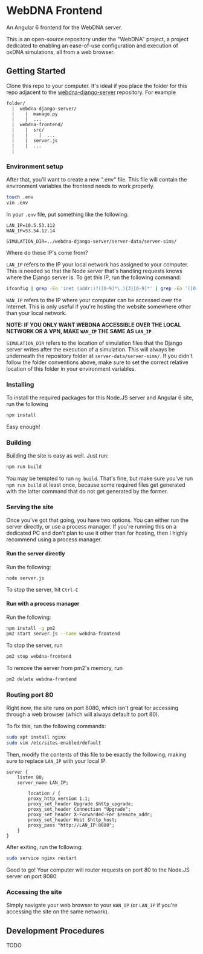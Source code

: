 # WebDNA Frontend
An Angular 6 frontend for the WebDNA server.

This is an open-source repository under the "WebDNA" project, a project dedicated to enabling an ease-of-use configuration and execution of oxDNA simulations, all from a web browser.

## Getting Started

Clone this repo to your computer. It's ideal if you place the folder for this repo adjacent to the [webdna-django-server](https://github.com/uark-self-assembly/webdna-django-server) repository. For example

```
folder/
  |  webdna-django-server/
  |    |  manage.py
  |    |  ...
  |  webdna-frontend/
  |    |  src/
  |    |    |  ...
  |    |  server.js
  |    |  ...
  |
```

### Environment setup

After that, you'll want to create a new ".env" file. This file will contain the environment variables the frontend needs to work properly.

```bash
touch .env
vim .env
```

In your `.env` file, put something like the following:

```env
LAN_IP=10.5.53.112
WAN_IP=53.54.12.14

SIMULATION_DIR=../webdna-django-server/server-data/server-sims/
```

Where do these IP's come from? 

`LAN_IP` refers to the IP your local network has assigned to your computer. This is needed so that the Node server that's handling requests knows where the Django server is. To get this IP, run the following command:

```bash
ifconfig | grep -Eo 'inet (addr:)?([0-9]*\.){3}[0-9]*' | grep -Eo '([0-9]*\.){3}[0-9]*' | grep -v '127.0.0.1'
```

`WAN_IP` refers to the IP where your computer can be accessed over the Internet. This is only useful if you're hosting the website somewhere other than your local network. 

**NOTE: IF YOU ONLY WANT WEBDNA ACCESSIBLE OVER THE LOCAL NETWORK OR A VPN, MAKE `WAN_IP` THE SAME AS `LAN_IP`**

`SIMULATION_DIR` refers to the location of simulation files that the Django server writes after the execution of a simulation. This will always be underneath the repository folder at `server-data/server-sims/`. If you didn't follow the folder conventions above, make sure to set the correct relative location of this folder in your environment variables.

### Installing

To install the required packages for this Node.JS server and Angular 6 site, run the following

```bash
npm install
```

Easy enough!

### Building

Building the site is easy as well. Just run:

```bash
npm run build
```

You may be tempted to run `ng build`. That's fine, but make sure you've run `npm run build` at least once, because some required files get generated with the latter command that do not get generated by the former.

### Serving the site

Once you've got that going, you have two options. You can either run the server directly, or use a process manager. If you're running this on a dedicated PC and don't plan to use it other than for hosting, then I highly recommend using a process manager.

#### Run the server directly

Run the following:

```bash
node server.js
```

To stop the server, hit `Ctrl-C`

#### Run with a process manager

Run the following:

```bash
npm install -g pm2
pm2 start server.js --name webdna-frontend
```

To stop the server, run

```bash
pm2 stop webdna-frontend
```

To remove the server from pm2's memory, run

```bash
pm2 delete webdna-frontend
```

### Routing port 80

Right now, the site runs on port 8080, which isn't great for accessing through a web browser (which will always default to port 80).

To fix this, run the following commands:

```bash
sudo apt install nginx
sudo vim /etc/sites-enabled/default
```

Then, modify the contents of this file to be exactly the following, making sure to replace `LAN_IP` with your local IP.

```
server {
	listen 80;
	server_name LAN_IP;

        location / {
		proxy_http_version 1.1;
		proxy_set_header Upgrade $http_upgrade;
		proxy_set_header Connection "Upgrade";
		proxy_set_header X-Forwarded-For $remote_addr;
		proxy_set_header Host $http_host;
		proxy_pass "http://LAN_IP:8080";
	}
}

```

After exiting, run the following:

```bash
sudo service nginx restart
```

Good to go! Your computer will router requests on port 80 to the Node.JS server on port 8080

### Accessing the site

Simply navigate your web browser to your `WAN_IP` (or `LAN_IP` if you're accessing the site on the same network).

## Development Procedures

TODO